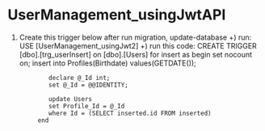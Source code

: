 # UserManagement_usingJwtAPI

1) Create this trigger below after run migration, update-database
  +) run: USE [UserManagement_usingJwt2] 
  +) run this code: 
            CREATE TRIGGER [dbo].[trg_userInsert]
            on [dbo].[Users]
            for insert
            as 
            begin
               set nocount on;
               insert into Profiles(Birthdate)
               values(GETDATE());

               declare @_Id int;
               set @_Id = @@IDENTITY;

               update Users
               set Profile_Id = @_Id
               where Id = (SELECT inserted.id FROM inserted)
            end
  
